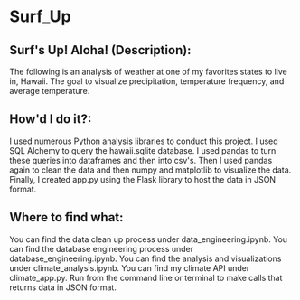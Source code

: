 # Surf_Up

## Surf's Up! Aloha! (Description):

The following is an analysis of weather at one of my favorites states to live in, Hawaii. The goal to visualize precipitation, temperature frequency, and average temperature.

## How'd I do it?:

I used numerous Python analysis libraries to conduct this project. I used SQL Alchemy to query the hawaii.sqlite database. I used pandas to turn these queries into dataframes and then into csv's. Then I used pandas again to clean the data and then numpy and matplotlib to visualize the data. Finally, I created app.py using the Flask library to host the data in JSON format.

## Where to find what:

You can find the data clean up process under data_engineering.ipynb. You can find the database engineering process under database_engineering.ipynb. You can find the analysis and visualizations under climate_analysis.ipynb. You can find my climate API under climate_app.py. Run from the command line or terminal to make calls that returns data in JSON format.
